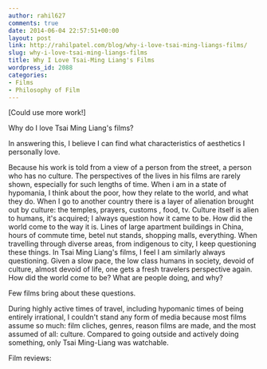 ```yaml
---
author: rahil627
comments: true
date: 2014-06-04 22:57:51+00:00
layout: post
link: http://rahilpatel.com/blog/why-i-love-tsai-ming-liangs-films/
slug: why-i-love-tsai-ming-liangs-films
title: Why I Love Tsai-Ming Liang's Films
wordpress_id: 2088
categories:
- Films
- Philosophy of Film
---
```


[Could use more work!]

Why do I love Tsai Ming Liang's films?

In answering this, I believe I can find what characteristics of aesthetics I personally love.

Because his work is told from a view of a person from the street, a person who has no culture. The perspectives of the lives in his films are rarely shown, especially for such lengths of time. When i am in a state of hypomania, I think about the poor, how they relate to the world, and what they do. When I go to another country there is a layer of alienation brought out by culture: the temples, prayers, customs , food, tv. Culture itself is alien to humans, it's acquired; I always question how it came to be. How did the world come to the way it is. Lines of large apartment buildings in China, hours of commute time, betel nut stands, shopping malls, everything. When travelling through diverse areas, from indigenous to city, I keep questioning these things. In Tsai Ming Liang's films, I feel I am similarly always questioning. Given a slow pace, the low class humans in society, devoid of culture, almost devoid of life, one gets a fresh travelers perspective again. How did the world come to be? What are people doing, and why?

Few films bring about these questions.

During highly active times of travel, including hypomanic times of being entirely irrational, I couldn't stand any form of media because most films assume so much: film cliches, genres, reason films are made, and the most assumed of all: culture. Compared to going outside and actively doing something, only Tsai Ming-Liang was watchable.

Film reviews:
